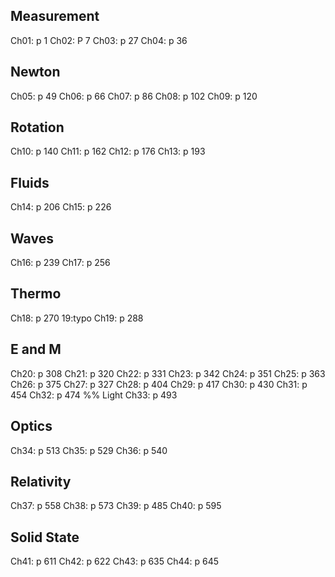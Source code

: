 
## Measurement
Ch01:  p 1
Ch02:  P 7
Ch03:  p 27
Ch04:  p 36
## Newton
Ch05:  p 49
Ch06:  p 66
Ch07:  p 86
Ch08:  p 102
Ch09:  p 120
## Rotation
Ch10:  p 140
Ch11:  p 162
Ch12:  p 176
Ch13:  p 193
## Fluids
Ch14:  p 206
Ch15:  p 226
## Waves
Ch16:  p 239
Ch17:  p 256
## Thermo
Ch18:  p 270 19:typo
Ch19:  p 288
## E and M
Ch20:  p 308
Ch21:  p 320
Ch22:  p 331
Ch23:  p 342
Ch24:  p 351
Ch25:  p 363
Ch26:  p 375
Ch27:  p 327
Ch28:  p 404
Ch29:  p 417
Ch30:  p 430
Ch31:  p 454
Ch32:  p 474
%% Light
Ch33:  p 493
## Optics
Ch34:  p 513
Ch35:  p 529
Ch36:  p 540
## Relativity
Ch37:  p 558
Ch38:  p 573
Ch39:  p 485
Ch40:  p 595
## Solid State
Ch41:  p 611
Ch42:  p 622
Ch43:  p 635
Ch44:  p 645


